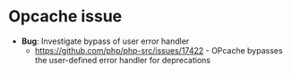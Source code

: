 # Opcache issue

- **Bug**: Investigate bypass of user error handler
  - https://github.com/php/php-src/issues/17422 - OPcache bypasses the user-defined error handler for deprecations